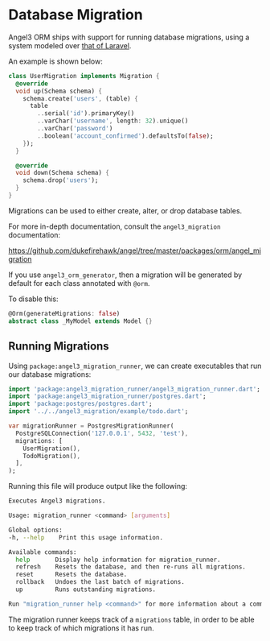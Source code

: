 # Database Migration

Angel3 ORM ships with support for running database migrations, using a system modeled over [that of Laravel](https://laravel.com/docs/5.7/migrations).

An example is shown below:

```dart
class UserMigration implements Migration {
  @override
  void up(Schema schema) {
    schema.create('users', (table) {
      table
        ..serial('id').primaryKey()
        ..varChar('username', length: 32).unique()
        ..varChar('password')
        ..boolean('account_confirmed').defaultsTo(false);
    });
  }

  @override
  void down(Schema schema) {
    schema.drop('users');
  }
}
```

Migrations can be used to either create, alter, or drop database tables.

For more in-depth documentation, consult the `angel3_migration` documentation:

<https://github.com/dukefirehawk/angel/tree/master/packages/orm/angel_migration>

If you use `angel3_orm_generator`, then a migration will be generated by default for each class annotated with `@orm`.

To disable this:

```dart
@Orm(generateMigrations: false)
abstract class _MyModel extends Model {}
```

## Running Migrations

Using `package:angel3_migration_runner`, we can create executables that run our database migrations:

```dart
import 'package:angel3_migration_runner/angel3_migration_runner.dart';
import 'package:angel3_migration_runner/postgres.dart';
import 'package:postgres/postgres.dart';
import '../../angel3_migration/example/todo.dart';

var migrationRunner = PostgresMigrationRunner(
  PostgreSQLConnection('127.0.0.1', 5432, 'test'),
  migrations: [
    UserMigration(),
    TodoMigration(),
  ],
);
```

Running this file will produce output like the following:

```bash
Executes Angel3 migrations.

Usage: migration_runner <command> [arguments]

Global options:
-h, --help    Print this usage information.

Available commands:
  help       Display help information for migration_runner.
  refresh    Resets the database, and then re-runs all migrations.
  reset      Resets the database.
  rollback   Undoes the last batch of migrations.
  up         Runs outstanding migrations.

Run "migration_runner help <command>" for more information about a command.
```

The migration runner keeps track of a `migrations` table, in order to be able to keep track of which migrations it has run.
